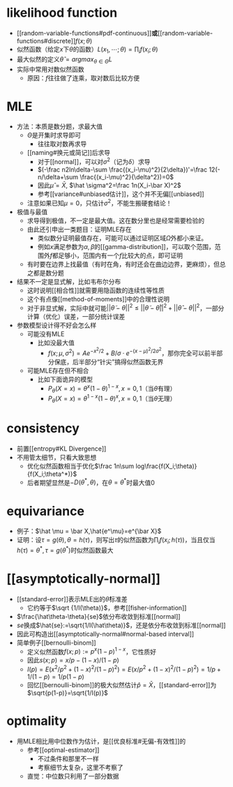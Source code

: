 # likelihood function
- [[random-variable-functions#pdf-continuous]]**或**[[random-variable-functions#discrete]]$f(x;\theta)$
- 似然函数（给定$x$下$\theta$的函数）$L(x_1,\cdots;\theta)=\prod_i f(x_i;\theta)$
- 最大似然的定义$\hat\theta=argmax_{\theta\in \Theta}L$
- 实际中常用对数似然函数
  - 原因：$f$往往做了连乘，取对数后比较方便
# MLE
- 方法：本质是数分题，求最大值
  - $\Theta$是开集时求导即可
    - 往往取对数再求导
  - [[naming#换元或简记]]后求导
    - 对于[[normal]]，可以对$\sigma^2$（记为$\delta$）求导
    - $(-\frac n2ln\delta-\sum \frac{(x_i-\mu)^2}{2\delta})'=\frac 12(-n/\delta+\sum \frac{(x_i-\mu)^2}{\delta^2})=0$
    - 因此$\hat \mu=\bar X$, $\hat \sigma^2=\frac 1n(X_i-\bar X)^2$
    - 参考[[variance#unbiased估计]]，这个并不无偏[[unbiased]]
  - 注意如果已知$\mu=0$，只估计$\sigma^2$，不能生搬硬套结论！
- 极值与最值
  - 求导得到极值，不一定是最大值。这在数分里也是经常需要检验的
  - 由此还引申出一类题目：证明MLE存在
    - 类似数分证明最值存在，可能可以通过证明区域$\Omega$外都小来证。
    - 例如$x$满足参数为$\alpha,\beta$的[[gamma-distribution]]，可以取个范围，范围外$f$都足够小，范围内有一个$f$比较大的点，即可证明
  - 有时要在边界上找最值（有时在角，有时还会在曲边边界，更麻烦），但总之都是数分题
- 结果不一定是显式解，比如韦布尔分布
  - 这时说明[[相合性]]就需要用隐函数的连续性等性质
  - 这个有点像[[method-of-moments]]中的合理性说明
  - 对于非显式解，实际中就可能$||\tilde\theta-\theta||^2\le ||\tilde \theta-\hat\theta||^2+||\hat\theta-\theta||^2$，一部分计算（优化）误差，一部分统计误差
- 参数模型设计得不好会怎么样
  - 可能没有MLE
    - 比如没最大值
      - $f(x;\mu,\sigma^2)=Ae^{-x^2/2}+B/\sigma \cdot e^{-(x-\mu)^2/2\sigma^2}$，那你完全可以前半部分保底，后半部分“针尖”搞得似然函数无界
  - 可能MLE存在但不相合
    - 比如下面诡异的模型
      - $P_\theta(X=x)=\theta^x(1-\theta)^{1-x},x=0,1$（当$\theta$有理）
      - $P_\theta(X=x)=\theta^{1-x}(1-\theta)^x,x=0,1$（当$\theta$无理）
# consistency
- 前置[[entropy#KL Divergence]]
- 不用管太细节，只看大致思想
  - 优化似然函数相当于优化$\frac 1n\sum log\frac{f(X_i;\theta)}{f(X_i;\theta^*)}$
  - 后者期望显然是$-D(\theta^*,\theta)$，在$\theta=\theta^*$时最大值0
# equivariance
- 例子：$\hat \mu = \bar X,\hat{e^\mu}=e^{\bar X}$
- 证明：设$\tau = g(\theta),\theta=h(\tau)$，则写出$\tau$的似然函数为$\prod_i f(x_i;h(\tau))$，当且仅当$h(\tau)=\theta^*,\tau=g(\theta^*)$时似然函数最大
# [[asymptotically-normal]]
- [[standard-error]]表示MLE出的$\hat \theta$标准差
  - 它约等于$\sqrt {1/I(\theta)}$，参考[[fisher-information]]
- $\frac{\hat\theta-\theta}{se}$依分布收敛到标准[[normal]]
- $se$换成$\hat{se}:=\sqrt{1/I(\hat\theta)}$，还是依分布收敛到标准[[normal]]
- 因此可构造出[[asymptotically-normal#normal-based interval]]
- 简单例子[[bernoulli-binom]]
  - 定义似然函数$f(x;p):=p^x(1-p)^{1-x}$，它性质好
  - 因此$s(x;p)=x/p-(1-x)/(1-p)$
  - $I(p)=E(x^2/p^2+(1-x)^2/(1-p)^2)=E(x/p^2+(1-x)^2/(1-p)^2)=1/p+1/(1-p)=1/p(1-p)$
  - 回忆[[bernoulli-binom]]的极大似然估计$\hat p = \bar X$，[[standard-error]]为$\sqrt{p(1-p)}=\sqrt{1/I(p)}$
# optimality
- 用MLE相比用中位数作为估计，是[[优良标准#无偏-有效性]]的
  - 参考[[optimal-estimator]]
    - 不过条件和那里不一样
    - 考察细节太复杂，这里不考察了
  - 直觉：中位数只利用了一部分数据